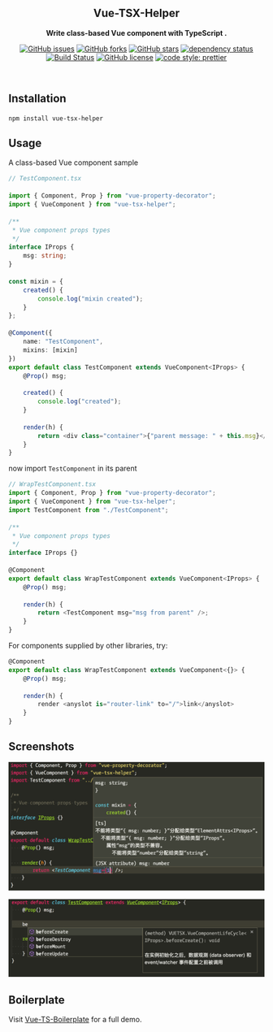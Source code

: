<div align="center">

## Vue-TSX-Helper

**Write class-based Vue component with TypeScript .**

[![GitHub issues](https://img.shields.io/github/issues/thundernet8/Vue-TSX-Helper.svg)](https://github.com/thundernet8/Vue-TSX-Helper/issues)
[![GitHub forks](https://img.shields.io/github/forks/thundernet8/Vue-TSX-Helper.svg)](https://github.com/thundernet8/Vue-TSX-Helper/network)
[![GitHub stars](https://img.shields.io/github/stars/thundernet8/Vue-TSX-Helper.svg)](https://github.com/thundernet8/Vue-TSX-Helper/stargazers)
[![dependency status](https://img.shields.io/david/thundernet8/Vue-TSX-Helper.svg?maxAge=3600&style=flat)](https://david-dm.org/thundernet8/Vue-TSX-Helper)
[![Build Status](https://travis-ci.org/thundernet8/Vue-TSX-Helper.svg?branch=master)](https://travis-ci.org/thundernet8/Vue-TSX-Helper)
[![GitHub license](https://img.shields.io/github/license/thundernet8/Vue-TSX-Helper.svg)](https://github.com/thundernet8/Vue-TSX-Helper/blob/master/LICENSE)
[![code style: prettier](https://img.shields.io/badge/code_style-prettier-ff69b4.svg?style=flat-square)](https://github.com/prettier/prettier)

</div>

<br>

## Installation

```
npm install vue-tsx-helper
```

## Usage

A class-based Vue component sample

```typescript
// TestComponent.tsx

import { Component, Prop } from "vue-property-decorator";
import { VueComponent } from "vue-tsx-helper";

/**
 * Vue component props types
 */
interface IProps {
    msg: string;
}

const mixin = {
    created() {
        console.log("mixin created");
    }
};

@Component({
    name: "TestComponent",
    mixins: [mixin]
})
export default class TestComponent extends VueComponent<IProps> {
    @Prop() msg;

    created() {
        console.log("created");
    }

    render(h) {
        return <div class="container">{"parent message: " + this.msg}</div>;
    }
}
```

now import `TestComponent` in its parent

```typescript
// WrapTestComponent.tsx
import { Component, Prop } from "vue-property-decorator";
import { VueComponent } from "vue-tsx-helper";
import TestComponent from "./TestComponent";

/**
 * Vue component props types
 */
interface IProps {}

@Component
export default class WrapTestComponent extends VueComponent<IProps> {
    @Prop() msg;

    render(h) {
        return <TestComponent msg="msg from parent" />;
    }
}
```

For components supplied by other libraries, try:

```typescript
@Component
export default class WrapTestComponent extends VueComponent<{}> {
    @Prop() msg;

    render(h) {
        render <anyslot is="router-link" to="/">link</anyslot>
    }
}
```

## Screenshots

![intellisense1](screenshots/intellisense-1.png)

![intellisense2](screenshots/intellisense-2.png)

## Boilerplate

Visit [Vue-TS-Boilerplate](https://github.com/thundernet8/Vue-TS-Boilerplate) for a full demo.